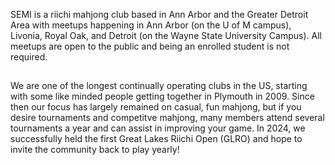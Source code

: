 SEMI is a riichi mahjong club based in Ann Arbor and the Greater Detroit Area with meetups happening in Ann Arbor (on the U of M campus), 
Livonia, Royal Oak, and Detroit (on the Wayne State University Campus). All meetups are open to the public and being an enrolled student is not required.

##
 
We are one of the longest continually operating clubs in the US, starting with some like minded people getting together in Plymouth in 2009.
Since then our focus has largely remained on casual, fun mahjong, but if you desire tournaments and competitve mahjong, many members attend several tournaments
a year and can assist in improving your game. In 2024, we successfully held the first Great Lakes Riichi Open (GLRO) and hope to invite the community back to play yearly!
